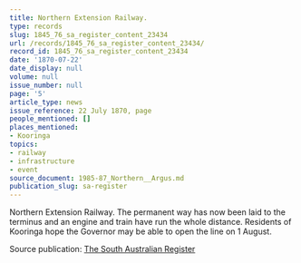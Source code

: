 ```yaml
---
title: Northern Extension Railway.
type: records
slug: 1845_76_sa_register_content_23434
url: /records/1845_76_sa_register_content_23434/
record_id: 1845_76_sa_register_content_23434
date: '1870-07-22'
date_display: null
volume: null
issue_number: null
page: '5'
article_type: news
issue_reference: 22 July 1870, page
people_mentioned: []
places_mentioned:
- Kooringa
topics:
- railway
- infrastructure
- event
source_document: 1985-87_Northern__Argus.md
publication_slug: sa-register
---
```


Northern Extension Railway.  The permanent way has now been laid to the terminus and an engine and train have run the whole distance.  Residents of Kooringa hope the Governor may be able to open the line on 1 August.

Source publication: [The South Australian Register](/publications/sa-register/)
